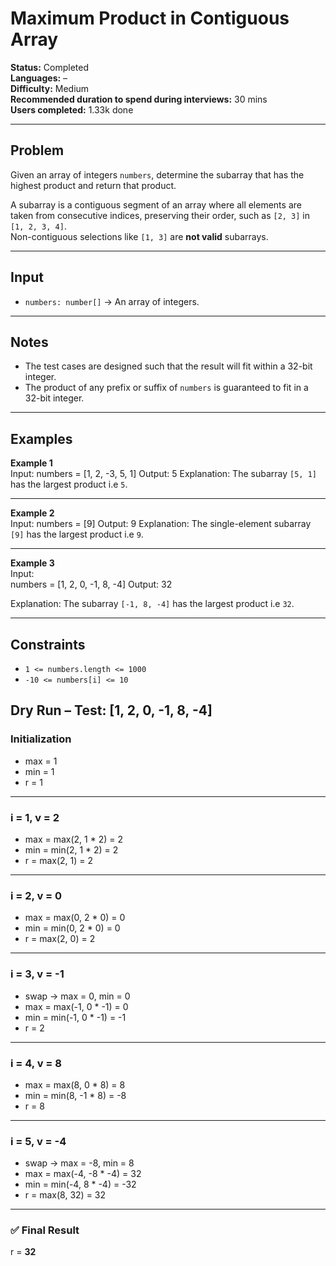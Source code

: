 # Maximum Product in Contiguous Array

**Status:** Completed  
**Languages:** –  
**Difficulty:** Medium  
**Recommended duration to spend during interviews:** 30 mins  
**Users completed:** 1.33k done  

---

## Problem

Given an array of integers `numbers`, determine the subarray that has the highest product and return that product.

A subarray is a contiguous segment of an array where all elements are taken from consecutive indices, preserving their order, such as `[2, 3]` in `[1, 2, 3, 4]`.  
Non-contiguous selections like `[1, 3]` are **not valid** subarrays.

---

## Input
- `numbers: number[]` → An array of integers.

---

## Notes
- The test cases are designed such that the result will fit within a 32-bit integer.
- The product of any prefix or suffix of `numbers` is guaranteed to fit in a 32-bit integer.

---

## Examples

**Example 1**  
Input:  numbers = [1, 2, -3, 5, 1]
Output:  5
Explanation: The subarray `[5, 1]` has the largest product i.e `5`.

---

**Example 2**  
Input:  numbers = [9]
Output:  9
Explanation: The single-element subarray `[9]` has the largest product i.e `9`.

---

**Example 3**  
Input:  
numbers = [1, 2, 0, -1, 8, -4]
Output:  32

Explanation: The subarray `[-1, 8, -4]` has the largest product i.e `32`.

---

## Constraints
- `1 <= numbers.length <= 1000`  
- `-10 <= numbers[i] <= 10`  


## Dry Run – Test: [1, 2, 0, -1, 8, -4]

### Initialization
- max = 1  
- min = 1  
- r = 1  

---

### i = 1, v = 2
- max = max(2, 1 * 2) = 2  
- min = min(2, 1 * 2) = 2  
- r = max(2, 1) = 2  

---

### i = 2, v = 0
- max = max(0, 2 * 0) = 0  
- min = min(0, 2 * 0) = 0  
- r = max(2, 0) = 2  

---

### i = 3, v = -1
- swap → max = 0, min = 0  
- max = max(-1, 0 * -1) = 0  
- min = min(-1, 0 * -1) = -1  
- r = 2  

---

### i = 4, v = 8
- max = max(8, 0 * 8) = 8  
- min = min(8, -1 * 8) = -8  
- r = 8  

---

### i = 5, v = -4
- swap → max = -8, min = 8  
- max = max(-4, -8 * -4) = 32  
- min = min(-4, 8 * -4) = -32  
- r = max(8, 32) = 32  

---

### ✅ Final Result
r = **32**
